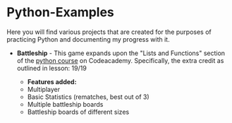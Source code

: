 # Python-Examples
Here you will find various projects that are created for the purposes of practicing Python and documenting my progress with it.
<ul>
  <li><strong>Battleship</strong> - This game expands upon the "Lists and Functions" section of the <a href="https://www.codecademy.com/tracks/python" target="_blank"/>python course</a> on Codeacademy. Specifically, the extra credit as outlined in lesson: 19/19</li>
    <ul>
      <li><strong>Features added:</strong></li>
      <li>Multiplayer</li>
      <li>Basic Statistics (rematches, best out of 3)</lis>
      <li>Multiple battleship boards</li>
      <li>Battleship boards of different sizes</li>
    </ul>
</ul>
